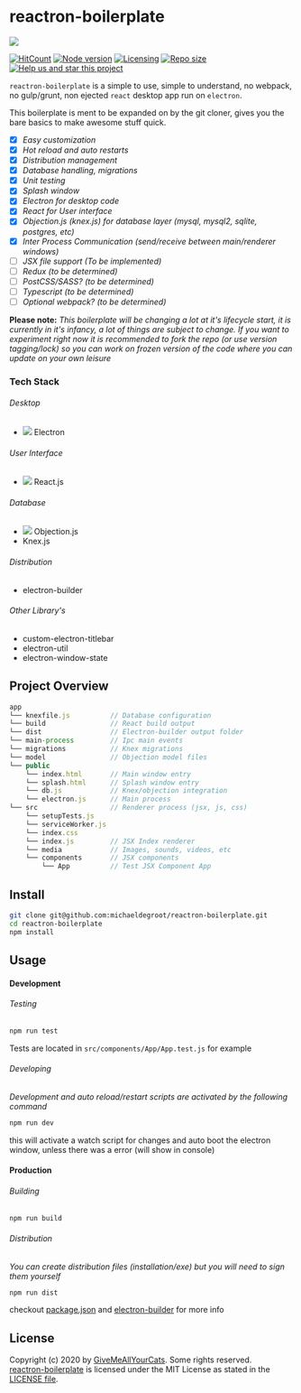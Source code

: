 # reactron-boilerplate

![](https://i.imgur.com/T95ZyDI.png)

[![HitCount](http://hits.dwyl.io/michaeldegroot/reactron-boilerplate.svg)](http://hits.dwyl.io/michaeldegroot/reactron-boilerplate) [![Node version](https://img.shields.io/node/v/cipher-chain.svg)](https://www.npmjs.com/package/cipher-chain) [![Licensing](https://img.shields.io/github/license/michaeldegroot/reactron-boilerplate.svg)](https://raw.githubusercontent.com/michaeldegroot/reactron-boilerplate/master/LICENSE) [![Repo size](https://img.shields.io/github/repo-size/michaeldegroot/reactron-boilerplate.svg.svg)](https://github.com/michaeldegroot/reactron-boilerplate.svg) [![Help us and star this project](https://img.shields.io/github/stars/michaeldegroot/reactron-boilerplate.svg?style=social)](https://github.com/michaeldegroot/reactron-boilerplate)

`reactron-boilerplate` is a simple to use, simple to understand, no webpack, no gulp/grunt, non ejected `react` desktop app run on `electron`.

This boilerplate is ment to be expanded on by the git cloner, gives you the bare basics to make awesome stuff quick.

- [x] _Easy customization_
- [x] _Hot reload and auto restarts_
- [x] _Distribution management_
- [x] _Database handling, migrations_
- [x] _Unit testing_
- [x] _Splash window_
- [x] _Electron for desktop code_
- [x] _React for User interface_
- [x] _Objection.js (knex.js) for database layer (mysql, mysql2, sqlite, postgres, etc)_
- [x] _Inter Process Communication (send/receive between main/renderer windows)_
- [ ] _JSX file support (To be implemented)_
- [ ] _Redux (to be determined)_
- [ ] _PostCSS/SASS? (to be determined)_
- [ ] _Typescript (to be determined)_
- [ ] _Optional webpack? (to be determined)_

**Please note:**
_This boilerplate will be changing a lot at it's lifecycle start, it is currently in it's infancy, a lot of things are subject to change. If you want to experiment right now it is recommended to fork the repo (or use version tagging/lock) so you can work on frozen version of the code where you can update on your own leisure_

### Tech Stack

###### Desktop

- ![](https://i.imgur.com/qf8vXHi.png) Electron

###### User Interface

- ![](https://i.imgur.com/zcJJSVm.png) React.js

###### Database

- ![](https://i.imgur.com/ETYR7Uo.png) Objection.js
- Knex.js

###### Distribution

- electron-builder

###### Other Library's

- custom-electron-titlebar
- electron-util
- electron-window-state

## Project Overview

```js
app
└── knexfile.js          // Database configuration
└── build                // React build output
└── dist                 // Electron-builder output folder
└── main-process         // Ipc main events
└── migrations           // Knex migrations
└── model                // Objection model files
└── public
    └── index.html       // Main window entry
    └── splash.html      // Splash window entry
    └── db.js            // Knex/objection integration
    └── electron.js      // Main process
└── src                  // Renderer process (jsx, js, css)
    └── setupTests.js
    └── serviceWorker.js
    └── index.css
    └── index.js         // JSX Index renderer
    └── media            // Images, sounds, videos, etc
    └── components       // JSX components
        └── App          // Test JSX Component App
```

## Install

```bash
git clone git@github.com:michaeldegroot/reactron-boilerplate.git
cd reactron-boilerplate
npm install
```

## Usage

#### Development

###### Testing

```bash
npm run test
```

Tests are located in `src/components/App/App.test.js` for example

###### Developing

_Development and auto reload/restart scripts are activated by the following command_

```bash
npm run dev
```

this will activate a watch script for changes and auto boot the electron window, unless there was a error (will show in console)

#### Production

###### Building

```bash
npm run build
```

###### Distribution

_You can create distribution files (installation/exe) but you will need to sign them yourself_

```bash
npm run dist
```

checkout [package.json](https://github.com/michaeldegroot/reactron-boilerplate/blob/master/package.json) and [electron-builder](https://github.com/electron-userland/electron-builder) for more info

## License

Copyright (c) 2020 by [GiveMeAllYourCats](https://github.com/michaeldegroot). Some rights reserved.<br>
[reactron-boilerplate](https://github.com/michaeldegroot/reactron-boilerplate) is licensed under the MIT License as stated in the [LICENSE file](https://github.com/michaeldegroot/reactron-boilerplate/blob/master/LICENSE).
